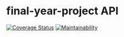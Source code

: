 # final-year-project API

[![Coverage Status](https://coveralls.io/repos/github/verdotte/final-year-project-api/badge.svg?branch=develop)](https://coveralls.io/github/verdotte/final-year-project-api?branch=develop)
[![Maintainability](https://api.codeclimate.com/v1/badges/b1e1580867b92c599564/maintainability)](https://codeclimate.com/github/verdotte/final-year-project-api/maintainability)